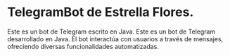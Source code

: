 # TelegramBot de Estrella Flores.
Este es un bot de Telegram escrito en Java.
Este es un bot de Telegram desarrollado en Java. El bot interactúa con usuarios a través de mensajes, ofreciendo diversas funcionalidades automatizadas.
